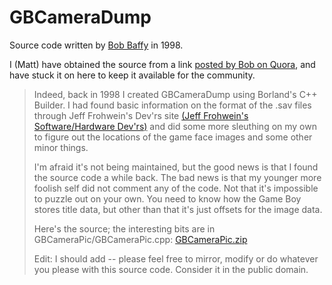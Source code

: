 # GBCameraDump
Source code written by [Bob Baffy](http://bobbaffy.com) in 1998.

I (Matt) have obtained the source from a link [posted by Bob on Quora](http://www.quora.com/Where-does-the-program-GBCamera-Dump-come-from), and have stuck it on here to keep it available for the community.

>Indeed, back in 1998 I created GBCameraDump using Borland's C++ Builder. I had found basic information on the format of the .sav files through Jeff Frohwein's Dev'rs site [(Jeff Frohwein's Software/Hardware Dev'rs)](http://www.devrs.com/) and did some more sleuthing on my own to figure out the locations of the game face images and some other minor things. 
>
>I'm afraid it's not being maintained, but the good news is that I found the source code a while back. The bad news is that my younger more foolish self did not comment any of the code. Not that it's impossible to puzzle out on your own. You need to know how the Game Boy stores title data, but other than that it's just offsets for the image data.
>
>Here's the source; the interesting bits are in GBCameraPic/GBCameraPic.cpp: [GBCameraPic.zip](https://www.dropbox.com/s/xi85tb57gdtpq41/GBCameraPic.zip)
>
>Edit: I should add -- please feel free to mirror, modify or do whatever you please with this source code. Consider it in the public domain.